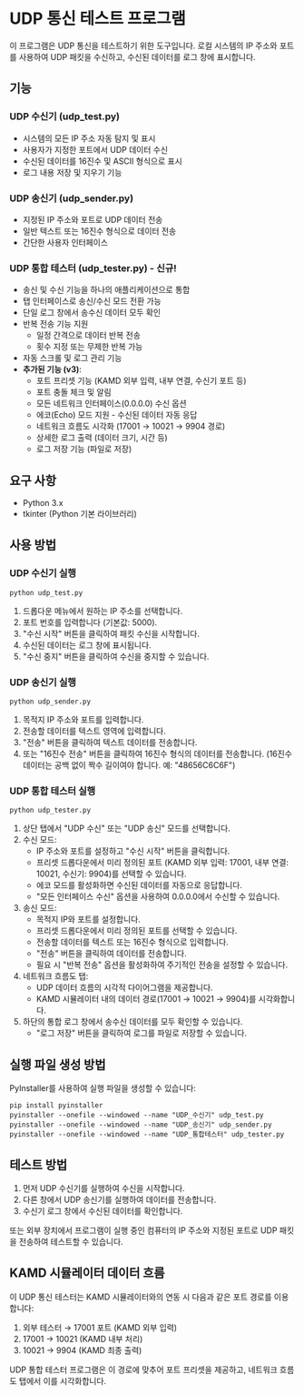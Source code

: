 # UDP 통신 테스트 프로그램

이 프로그램은 UDP 통신을 테스트하기 위한 도구입니다. 로컬 시스템의 IP 주소와 포트를 사용하여 UDP 패킷을 수신하고, 수신된 데이터를 로그 창에 표시합니다.

## 기능

### UDP 수신기 (udp_test.py)
- 시스템의 모든 IP 주소 자동 탐지 및 표시
- 사용자가 지정한 포트에서 UDP 데이터 수신
- 수신된 데이터를 16진수 및 ASCII 형식으로 표시
- 로그 내용 저장 및 지우기 기능

### UDP 송신기 (udp_sender.py)
- 지정된 IP 주소와 포트로 UDP 데이터 전송
- 일반 텍스트 또는 16진수 형식으로 데이터 전송
- 간단한 사용자 인터페이스

### UDP 통합 테스터 (udp_tester.py) - 신규!
- 송신 및 수신 기능을 하나의 애플리케이션으로 통합
- 탭 인터페이스로 송신/수신 모드 전환 가능
- 단일 로그 창에서 송수신 데이터 모두 확인
- 반복 전송 기능 지원
  - 일정 간격으로 데이터 반복 전송
  - 횟수 지정 또는 무제한 반복 가능
- 자동 스크롤 및 로그 관리 기능
- **추가된 기능 (v3)**:
  - 포트 프리셋 기능 (KAMD 외부 입력, 내부 연결, 수신기 포트 등)
  - 포트 충돌 체크 및 알림
  - 모든 네트워크 인터페이스(0.0.0.0) 수신 옵션
  - 에코(Echo) 모드 지원 - 수신된 데이터 자동 응답
  - 네트워크 흐름도 시각화 (17001 → 10021 → 9904 경로)
  - 상세한 로그 출력 (데이터 크기, 시간 등)
  - 로그 저장 기능 (파일로 저장)

## 요구 사항

- Python 3.x
- tkinter (Python 기본 라이브러리)

## 사용 방법

### UDP 수신기 실행
```
python udp_test.py
```

1. 드롭다운 메뉴에서 원하는 IP 주소를 선택합니다.
2. 포트 번호를 입력합니다 (기본값: 5000).
3. "수신 시작" 버튼을 클릭하여 패킷 수신을 시작합니다.
4. 수신된 데이터는 로그 창에 표시됩니다.
5. "수신 중지" 버튼을 클릭하여 수신을 중지할 수 있습니다.

### UDP 송신기 실행
```
python udp_sender.py
```

1. 목적지 IP 주소와 포트를 입력합니다.
2. 전송할 데이터를 텍스트 영역에 입력합니다.
3. "전송" 버튼을 클릭하여 텍스트 데이터를 전송합니다.
4. 또는 "16진수 전송" 버튼을 클릭하여 16진수 형식의 데이터를 전송합니다.
   (16진수 데이터는 공백 없이 짝수 길이여야 합니다. 예: "48656C6C6F")

### UDP 통합 테스터 실행
```
python udp_tester.py
```

1. 상단 탭에서 "UDP 수신" 또는 "UDP 송신" 모드를 선택합니다.
2. 수신 모드:
   - IP 주소와 포트를 설정하고 "수신 시작" 버튼을 클릭합니다.
   - 프리셋 드롭다운에서 미리 정의된 포트 (KAMD 외부 입력: 17001, 내부 연결: 10021, 수신기: 9904)를 선택할 수 있습니다.
   - 에코 모드를 활성화하면 수신된 데이터를 자동으로 응답합니다.
   - "모든 인터페이스 수신" 옵션을 사용하여 0.0.0.0에서 수신할 수 있습니다.
3. 송신 모드:
   - 목적지 IP와 포트를 설정합니다.
   - 프리셋 드롭다운에서 미리 정의된 포트를 선택할 수 있습니다.
   - 전송할 데이터를 텍스트 또는 16진수 형식으로 입력합니다.
   - "전송" 버튼을 클릭하여 데이터를 전송합니다.
   - 필요 시 "반복 전송" 옵션을 활성화하여 주기적인 전송을 설정할 수 있습니다.
4. 네트워크 흐름도 탭:
   - UDP 데이터 흐름의 시각적 다이어그램을 제공합니다.
   - KAMD 시뮬레이터 내의 데이터 경로(17001 → 10021 → 9904)를 시각화합니다.
5. 하단의 통합 로그 창에서 송수신 데이터를 모두 확인할 수 있습니다.
   - "로그 저장" 버튼을 클릭하여 로그를 파일로 저장할 수 있습니다.

## 실행 파일 생성 방법

PyInstaller를 사용하여 실행 파일을 생성할 수 있습니다:

```
pip install pyinstaller
pyinstaller --onefile --windowed --name "UDP_수신기" udp_test.py
pyinstaller --onefile --windowed --name "UDP_송신기" udp_sender.py
pyinstaller --onefile --windowed --name "UDP_통합테스터" udp_tester.py
```

## 테스트 방법

1. 먼저 UDP 수신기를 실행하여 수신을 시작합니다.
2. 다른 창에서 UDP 송신기를 실행하여 데이터를 전송합니다.
3. 수신기 로그 창에서 수신된 데이터를 확인합니다.

또는 외부 장치에서 프로그램이 실행 중인 컴퓨터의 IP 주소와 지정된 포트로 UDP 패킷을 전송하여 테스트할 수 있습니다.

## KAMD 시뮬레이터 데이터 흐름

이 UDP 통신 테스터는 KAMD 시뮬레이터와의 연동 시 다음과 같은 포트 경로를 이용합니다:

1. 외부 테스터 → 17001 포트 (KAMD 외부 입력)
2. 17001 → 10021 (KAMD 내부 처리)
3. 10021 → 9904 (KAMD 최종 출력)

UDP 통합 테스터 프로그램은 이 경로에 맞추어 포트 프리셋을 제공하고, 네트워크 흐름도 탭에서 이를 시각화합니다. 